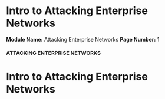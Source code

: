 <!--
 // Platform: Academy
// URL: https://academy.hackthebox.com/module/163/section/1540
// Platform Version: V1
// Module ID: 163
// Module Name: Attacking Enterprise Networks
// Module Difficulty: Medium
// Section ID: 1540
// Section Title: Intro to Attacking Enterprise Networks
// Page Title: Attacking Enterprise Networks
// Page Number: 1
-->

# Intro to Attacking Enterprise Networks

**Module Name:** Attacking Enterprise Networks **Page Number:** 1

#### ATTACKING ENTERPRISE NETWORKS

# Intro to Attacking Enterprise Networks

####